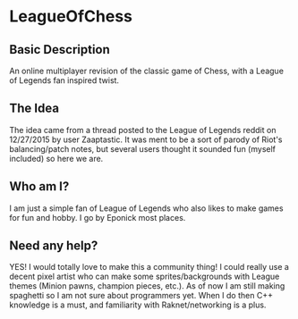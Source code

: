 # LeagueOfChess

## Basic Description
An online multiplayer revision of the classic game of Chess, with a League of Legends fan inspired twist. 

## The Idea
The idea came from a thread posted to the League of Legends reddit on 12/27/2015 by user Zaaptastic. It was ment to be a sort of parody of Riot's balancing/patch notes, but several users thought it sounded fun (myself included) so here we are.

## Who am I?
I am just a simple fan of League of Legends who also likes to make games for fun and hobby. I go by Eponick most places.

## Need any help?
YES! I would totally love to make this a community thing! I could really use a decent pixel artist who can make some sprites/backgrounds with League themes (Minion pawns, champion pieces, etc.).
As of now I am still making spaghetti so I am not sure about programmers yet. When I do then C++ knowledge is a must, and familiarity with Raknet/networking is a plus.